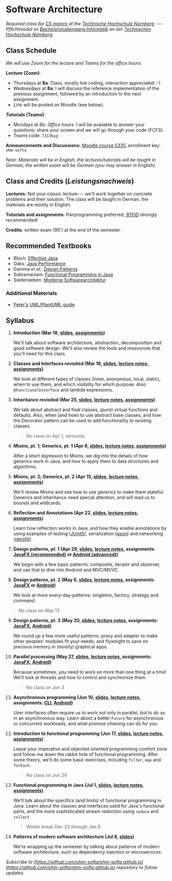 # Software Architecture


_Required class for [CS majors](https://www.th-nuernberg.de/fakultaeten/in/studium/bachelorstudiengang-informatik/) at the [Technische Hochschule Nürnberg](https://www.th-nuernberg.de). --- Pflichtmodul im [Bachelorstudiengang Informatik](https://www.th-nuernberg.de/fakultaeten/in/studium/bachelorstudiengang-informatik/) an der [Technischen Hochschule Nürnberg](https://www.th-nuernberg.de)._


## Class Schedule

_We will use Zoom for the lecture and Teams for the office hours._

**Lecture (Zoom)**: 
- Thursdays at **8a**: Class, mostly live coding, interaction appreciated :-)
- Wednesdays at **8a**: I will discuss the reference implementation of the previous assignment, followed by an introduction to the next assignment.
- Link will be posted on Moodle (see below).

**Tutorials (Teams)**: 
- Mondays at *8a*: _Office hours_. I will be available to answer your questions; share your screen and we will go through your code (FCFS).
- Teams code: `73136yq`

**Announcements and Discussions:** [Moodle course 5335](https://elearning.ohmportal.de/course/view.php?id=5335), enrollment key: `ohm-softa`

_Note: Materials will be in English, the lectures/tutorials will be taught in German; the written exam will be German (you may answer in English)._


## Class and Credits (_Leistungsnachweis_)

**Lectures**: Not your classic lecture--- we'll work together on concrete problems and their solution. 
The class will be taught in German, the materials are mostly in English.

**Tutorials and assignments**: Pairprogramming preferred, [_BYOD_](https://en.wikipedia.org/wiki/Bring_your_own_device) strongly recommended!

**Credits**: written exam (90') at the end of the semester.


## Recommended Textbooks

- Bloch: [Effective Java](https://www.amazon.de/Effective-Java-2nd-Programming-Language/dp/0321356683/)
- Oaks: [Java Performance](https://www.amazon.de/Java-Performance-The-Definitive-Guide/dp/1449358454/)
- Gamma _et al._: [Design Patterns](https://www.amazon.de/Patterns-Elements-Reusable-Object-Oriented-Software/dp/0201633612/)
- Subramaniam: [Functional Programming in Java](https://www.amazon.de/Functional-Programming-Java-Harnessing-Expressions/dp/1937785467/)
- Siedersleben: [Moderne Softwarearchitektur](https://www.amazon.de/Moderne-Software-Architektur-Umsichtig-planen-robust/dp/3898642925/)


### Additional Materials

- [Peter's](https://github.com/baez90) [UML/PlantUML guide](./plantuml-guide)


## Syllabus
1. **Introduction (Mar 18, [slides](/01s-intro/), [assignments](https://github.com/ohm-softa/01-tools/))**
	
	We'll talk about software architecture, abstraction, decomposition and good software design.
	We'll also review the tools and ressources that you'll need for this class.

2. **Classes and Interfaces revisited (Mar 18, [slides](/02s-classes-interfaces/), [lecture notes](/02ln-classes-interfaces/), [assignments](https://github.com/ohm-softa/02-classes-interfaces/))**
	
	We look at different types of classes (inner, anonymous, local, static), when to use them, and which visibility for which purpose.
	Also: `@FunctionalInterface` and lambda expressions.

3. **Inheritance revisited (Mar 25, [slides](/03s-inheritance/), [lecture notes](/03ln-inheritance/), [assignments](https://github.com/ohm-softa/03-inheritance))**
	
	We talk about abstract and final classes, (pure) virtual functions and defaults.
	Also, when (and how) to use abstract base classes, and how the Decorator pattern can be used to add functionality to existing classes.

	> No class on Apr 1, seriously.

4. **Mixins, pt. 1; Generics, pt. 1 (Apr 8, [slides](/04s-generics-1/), [lecture notes](/04ln-generics-1/), [assignments](https://github.com/ohm-softa/04-generics))**
	
	After a short digression to Mixins, we dig into the details of how generics work in Java, and how to apply them to data structures and algorithms.

5. **Mixins, pt. 2; Generics, pt. 2 (Apr 15, [slides](/05s-generics-2/), [lecture notes](/05ln-generics-2/), [assignments](https://github.com/ohm-softa/05-generics-bounds))**
	
	We'll review Mixins and see how to use generics to make them stateful.
	Generics and inheritance need special attention, and will lead us to bounds and wildcards.

6. **Reflection and Annotations (Apr 22, [slides](/06s-reflection-annotations/), [lecture notes](/06ln-reflection-annotations/), [assignments](https://github.com/ohm-softa/06-annotations-reflection))**
	
	Learn how reflection works in Java, and how they enable annotations by using examples of testing ([JUnit5](http://junit.org/junit5/)), serialization ([gson](https://github.com/google/gson)) and networking ([retrofit](https://github.com/square/retrofit)).

7. **Design patterns, pt. 1 (Apr 29, [slides](/07s-iterator-composite-observer/), [lecture notes](/07ln-iterator-composite-observer/), assignments: [JavaFX (recommended)](https://github.com/ohm-softa/07-composite-observer-jfx) or [Android (advanced)](https://github.com/ohm-softa/07-composite-observer-android))**

	We begin with a few basic patterns: composite, iterator and observer, and use that to dive into Android and MVC/MVVC.

8. **Design patterns, pt. 2 (May 6, [slides](/08s-singleton-factory-strategy-command/), [lecture notes](/08ln-singleton-factory-strategy-command/), assignments: [JavaFX](https://github.com/ohm-softa/08-singleton-factory-strategy-jfx) or [Android](https://github.com/ohm-softa/08-singleton-factory-strategy-android))**

	We look at more every-day-patterns: singleton, factory, strategy and command.

> No class on May 13

9. **Design patterns, pt. 3 (May 20, [slides](/09s-proxy-adapter-flyweight/), [lecture notes](/09ln-proxy-adapter-flyweight/), assignments: [JavaFX](https://github.com/ohm-softa/09-adapter-flyweight-jfx), [Android](https://github.com/ohm-softa/09-adapter-flyweight-android))**
	
	We round up a few more useful patterns: proxy and adapter to make other peoples' modules fit your needs, and flyweight to save on precious memory in (mostly) graphical apps.

10. **Parallel processing (May 27, [slides](/10s-threads/), [lecture notes](/10ln-threads/), assignments: [JavaFX](https://github.com/ohm-softa/10-threads-jfx), [Android](https://github.com/ohm-softa/10-threads-android))**

	Because sometimes, you need to work on more than one thing at a time!
	We'll look at threads and how to control and synchronize them.

	> No class on Jun 3

11. **Asynchronous programming (Jun 10, [slides](/11s-futures/), [lecture notes](/11ln-futures/), assignments: [CLI](https://github.com/ohm-softa/11-futures-cli), [Android](https://github.com/ohm-softa/11-futures-android))**

	User interfaces often require us to work not only in parallel, but to do so in an asynchronous way.
	Learn about a better `Future` for asynchronous or concurrent workloads, and what _promise chaining_ can do for you.

12. **Introduction to functional programming (Jun 17, [slides](/12s-fp1/), [lecture notes](/12ln-fp1/), [assignments](https://github.com/ohm-softa/12-functional-cli))**
	
	Leave your imperative and objected oriented programming comfort zone and follow me down the rabbit hole of functional programming.
	After some theory, we'll do some basic exercises, including `filter`, `map` and `forEach`.

	> No class on Jun 24

13. **Functional programming in Java (Jul 1, [slides](/13s-fp2/), [lecture notes](/13ln-fp2/), [assignments](https://github.com/ohm-softa/13-map-reduce-collect))**

	We'll talk about the specifics (and limits) of functional programming in Java.
	Learn about the classes and interfaces used for Java's functional parts, and the more sophisticated stream reduction using `reduce` and `collect`.

	> Winter break Dec 23 through Jan 6.

14. **Patterns of modern software architecture (Jul 8, [slides](/15s-patterns-of-modern-software-architecture/))**
	
	We're wrapping up the semester by talking about patterns of modern software architecture, such as 	dependency injection or microservices.


_Subscribe to [https://github.com/ohm-softa/ohm-softa.github.io](https://github.com/ohm-softa/ohm-softa.github.io) repository to follow updates._
